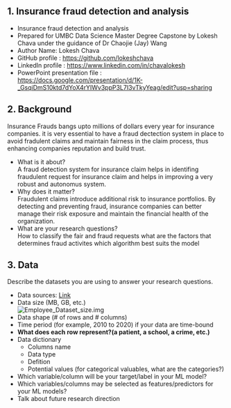  ## 1. Insurance fraud detection and analysis
- Insurance fraud detection and analysis
- Prepared for UMBC Data Science Master Degree Capstone by Lokesh Chava under the guidance of Dr Chaojie (Jay) Wang
- Author Name: Lokesh Chava
- GitHub profile : https://github.com/lokeshchava
- LinkedIn profile : https://www.linkedin.com/in/chavalokesh
- PowerPoint presentation file : https://docs.google.com/presentation/d/1K-_GsqiDmS10ktd7dYoX4rYIWv3ppP3L7I3vTkyYeag/edit?usp=sharing
    
## 2. Background
Insurance Frauds bangs upto millions of dollars every year for insurance companies. it is very essential to have a fraud dectection system in place to avoid fradulent claims and maintain fairness in the claim process, thus enhancing companies reputation and build trust.
- What is it about?  
  A fraud detection system for insurance claim helps in identifing fraudulent request for insurance claim and helps in improving a very robust and autonomus system.  
- Why does it matter?  
  Fraudulent claims introduce additional risk to insurance portfolios. By detecting and preventing fraud, insurance companies can better manage their risk exposure and maintain the financial health of the organization.  
- What are your research questions?  
  How to classify the fair and fraud requests
  what are the factors that determines fraud activites
  which algorithm best suits the model
## 3. Data 

Describe the datasets you are using to answer your research questions.

- Data sources: [Link](https://www.kaggle.com/datasets/mastmustu/insurance-claims-fraud-data?select=vendor_data.csv)
- Data size (MB, GB, etc.)  
  ![Employee_Dataset_size.img](image/Dataset_Size.png) 
- Data shape (# of rows and # columns)
- Time period (for example, 2010 to 2020) if your data are time-bound
- **What does each row represent?(a patient, a school, a crime, etc.)**
- Data dictionary
  - Columns name
  - Data type
  - Defition
  - Potential values (for categorical valuables, what are the categories?)
- Which variable/column will be your target/label in your ML model?
- Which variables/columns may be selected as features/predictors for your ML models?
- Talk about future research direction

